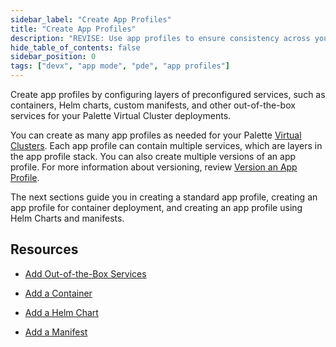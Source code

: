 ```yaml
---
sidebar_label: "Create App Profiles"
title: "Create App Profiles"
description: "REVISE: Use app profiles to ensure consistency across your Palette Virtual Clusters."
hide_table_of_contents: false
sidebar_position: 0
tags: ["devx", "app mode", "pde", "app profiles"]
---
```



Create app profiles by configuring layers of preconfigured services, such as containers, Helm charts, custom manifests, and other out-of-the-box services for your Palette Virtual Cluster deployments.

You can create as many app profiles as needed for your Palette [Virtual Clusters](../../../devx/palette-virtual-clusters/palette-virtual-clusters.md). Each app profile can contain multiple services, which are layers in the app profile stack. You can also create multiple versions of an app profile. For more information about versioning, review [Version an App Profile](../modify-app-profiles/version-app-profile.md). 

The next sections guide you in creating a standard app profile, creating an app profile for container deployment, and creating an app profile using Helm Charts and manifests.


## Resources

- [Add Out-of-the-Box Services](../create-app-profiles/create-standard-app-profile.md)

- [Add a Container](container-deployment.md)

- [Add a Helm Chart](../create-app-profiles/create-helm-app-profile.md)

- [Add a Manifest](../create-app-profiles/create-manifest-app-profile.md)
